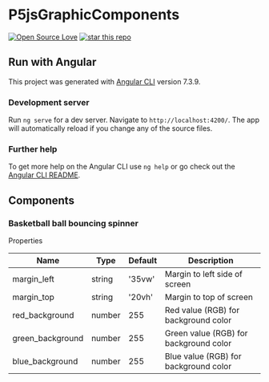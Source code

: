 # P5jsGraphicComponents

[![Open Source Love](https://badges.frapsoft.com/os/mit/mit.svg?v=102)](https://github.com/ellerbrock/open-source-badge/)
[![star this repo](http://githubbadges.com/star.svg?user=albact7&repo=p5js-graphic-components&style=flat)](https://github.com/albact7/p5js-graphic-components)

## Run with Angular
This project was generated with [Angular CLI](https://github.com/angular/angular-cli) version 7.3.9.

### Development server

Run `ng serve` for a dev server. Navigate to `http://localhost:4200/`. The app will automatically reload if you change any of the source files.

### Further help

To get more help on the Angular CLI use `ng help` or go check out the [Angular CLI README](https://github.com/angular/angular-cli/blob/master/README.md).

## Components

### Basketball ball bouncing spinner
Properties

| Name             | Type   | Default | Description                            |
|------------------|--------|---------|----------------------------------------|
| margin_left      | string | '35vw'  | Margin to left side of screen          |
| margin_top       | string | '20vh'  | Margin to top of screen                |
| red_background   | number | 255     | Red value (RGB) for background color   |
| green_background | number | 255     | Green value (RGB) for background color |
| blue_background  | number | 255     | Blue value (RGB) for background color  |
